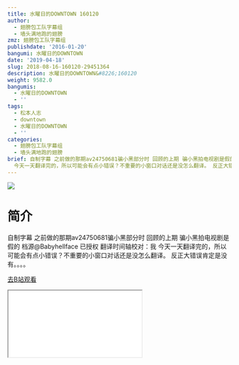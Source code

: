 ```yaml
---
title: 水曜日的DOWNTOWN 160120
author:
  - 翅膀包工队字幕组
  - 墙头满地跑的翅膀
zmz: 翅膀包工队字幕组
publishdate: '2016-01-20'
bangumi: 水曜日的DOWNTOWN
date: '2019-04-18'
slug: 2018-08-16-160120-29451364
description: 水曜日的DOWNTOWN&#8226;160120
weight: 9582.0
bangumis:
  - 水曜日的DOWNTOWN
  - ''
tags:
  - 松本人志
  - downtown
  - 水曜日的DOWNTOWN
  - ''
categories:
  - 翅膀包工队字幕组
  - 墙头满地跑的翅膀
brief: 自制字幕 之前做的那期av24750681骗小黑部分时 回顾的上期 骗小黑拍电视剧是假的 档源@Babyhellface 已授权 翻译时间轴校对：我
  今天一天翻译完的，所以可能会有点小错误？不重要的小窗口对话还是没怎么翻译。 反正大错误肯定是没有。。。。
---
```

![](https://i.imgur.com/DWcXgSE.jpg)
# 简介  
自制字幕
之前做的那期av24750681骗小黑部分时 回顾的上期 骗小黑拍电视剧是假的
档源@Babyhellface 已授权
翻译时间轴校对：我 今天一天翻译完的，所以可能会有点小错误？不重要的小窗口对话还是没怎么翻译。
反正大错误肯定是没有。。。。  

[去B站观看](https://www.bilibili.com/video/av29451364/)
<div class ="resp-container"><iframe class="testiframe" src="//player.bilibili.com/player.html?aid=29451364"", scrolling="no", allowfullscreen="true" > </iframe></div> 
